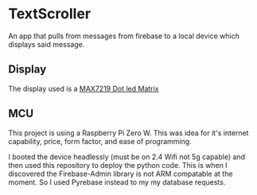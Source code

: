 # TextScroller
An app that pulls from messages from firebase to a local device which displays said message. 

## Display 
The display used is a [MAX7219 Dot led Matrix](https://www.amazon.com/gp/product/B07T639GZF/ref=ppx_yo_dt_b_asin_image_o01_s00?ie=UTF8&psc=1)

## MCU
This project is using a Raspberry Pi Zero W. This was idea for it's internet capability, price, form factor, and ease of programming.
 
I booted the device headlessly (must be on 2.4 Wifi not 5g capable) and then used this repository to deploy the python code. This is when I discovered the Firebase-Admin library is not ARM compatable at the moment. So I used Pyrebase instead to my my database requests.

 
